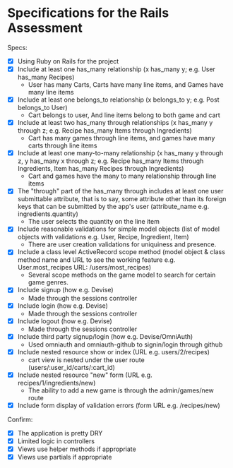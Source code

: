 # Specifications for the Rails Assessment

Specs:
- [x] Using Ruby on Rails for the project
- [x] Include at least one has_many relationship (x has_many y; e.g. User has_many Recipes)
    - User has many Carts, Carts have many line items, and Games have many line items
- [x] Include at least one belongs_to relationship (x belongs_to y; e.g. Post belongs_to User)
    - Cart belongs to user, And line items belong to both game and cart
- [x] Include at least two has_many through relationships (x has_many y through z; e.g. Recipe has_many Items through Ingredients)
    - Cart has many games through line items, and games have many carts through line items
- [x] Include at least one many-to-many relationship (x has_many y through z, y has_many x through z; e.g. Recipe has_many Items through Ingredients, Item has_many Recipes through Ingredients)
    - Cart and games have the many to many relationship through line items
- [x] The "through" part of the has_many through includes at least one user submittable attribute, that is to say, some attribute other than its foreign keys that can be submitted by the app's user (attribute_name e.g. ingredients.quantity)
    - The user selects the quantity on the line item
- [x] Include reasonable validations for simple model objects (list of model objects with validations e.g. User, Recipe, Ingredient, Item)
    - There are user creation validations for uniquiness and presence.
- [x] Include a class level ActiveRecord scope method (model object & class method name and URL to see the working feature e.g. User.most_recipes URL: /users/most_recipes)
    - Several scope methods on the game model to search for certain game genres.
- [x] Include signup (how e.g. Devise)
    - Made through the sessions controller
- [x] Include login (how e.g. Devise)
    - Made through the sessions controller
- [x] Include logout (how e.g. Devise)
    - Made through the sessions controller
- [x] Include third party signup/login (how e.g. Devise/OmniAuth)
    - Used omniauth and omniauth-github to signin/login through github
- [x] Include nested resource show or index (URL e.g. users/2/recipes)
    - cart view is nested under the user route (users/:user_id/carts/:cart_id)
- [x] Include nested resource "new" form (URL e.g. recipes/1/ingredients/new)
    - The ability to add a new game is through the admin/games/new route
- [x] Include form display of validation errors (form URL e.g. /recipes/new)

Confirm:
- [x] The application is pretty DRY
- [x] Limited logic in controllers
- [x] Views use helper methods if appropriate
- [x] Views use partials if appropriate
